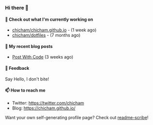 ### Hi there 👋

#### 👷 Check out what I'm currently working on

- [chicham/chicham.github.io](https://github.com/chicham/chicham.github.io) -  (1 week ago)
- [chicham/dotfiles](https://github.com/chicham/dotfiles) -  (7 months ago)

#### 📜 My recent blog posts

- [Post With Code](https://chicham.github.io/posts/post-with-code/index.html) (3 weeks ago)

#### 💬 Feedback

Say Hello, I don't bite!

#### 📫 How to reach me

- Twitter: https://twitter.com/chicham
- Blog: https://chicham.github.io/

Want your own self-generating profile page? Check out [readme-scribe](https://github.com/muesli/readme-scribe)!


